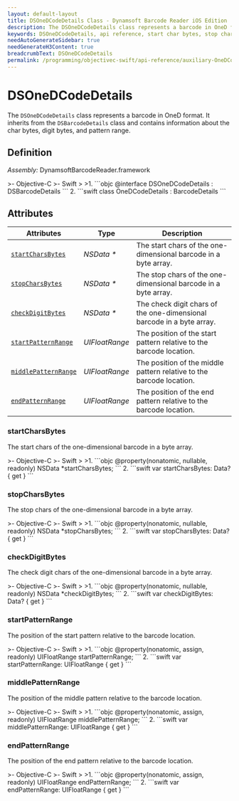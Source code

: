 ```yaml
---
layout: default-layout
title: DSOneDCodeDetails Class - Dynamsoft Barcode Reader iOS Edition
description: The DSOneDCodeDetails class represents a barcode in OneD format. It inherits from the DSBarcodeDetails class and contains information about the start & stop char bytes, check digit bytes, and pattern ranges of the barcode.
keywords: DSOneDCodeDetails, api reference, start char bytes, stop char bytes, pattern range, check digit
needAutoGenerateSidebar: true
needGenerateH3Content: true
breadcrumbText: DSOneDCodeDetails
permalink: /programming/objectivec-swift/api-reference/auxiliary-OneDCodeDetails.html
---
```


# DSOneDCodeDetails

The `DSOneDCodeDetails` class represents a barcode in OneD format. It inherits from the `DSBarcodeDetails` class and contains information about the char bytes, digit bytes, and pattern range.

## Definition

*Assembly:* DynamsoftBarcodeReader.framework

<div class="sample-code-prefix"></div>
>- Objective-C
>- Swift
>
>1. 
```objc
@interface DSOneDCodeDetails : DSBarcodeDetails
```
2. 
```swift
class OneDCodeDetails : BarcodeDetails
```

## Attributes

| Attributes | Type | Description |
| ---------- | ---- | ----------- |
| [`startCharsBytes`](#startcharsbytes) | *NSData \** | The start chars of the one-dimensional barcode in a byte array. |
| [`stopCharsBytes`](#stopcharsbytes) | *NSData \** | The stop chars of the one-dimensional barcode in a byte array. |
| [`checkDigitBytes`](#checkdigitbytes) | *NSData \** | The check digit chars of the one-dimensional barcode in a byte array. |
| [`startPatternRange`](#startpatternrange) | *UIFloatRange* | The position of the start pattern relative to the barcode location. |
| [`middlePatternRange`](#middlepatternrange) | *UIFloatRange* | The position of the middle pattern relative to the barcode location. |
| [`endPatternRange`](#endpatternrange) | *UIFloatRange* | The position of the end pattern relative to the barcode location. |

### startCharsBytes

The start chars of the one-dimensional barcode in a byte array.

<div class="sample-code-prefix"></div>
>- Objective-C
>- Swift
>
>1. 
```objc
@property(nonatomic, nullable, readonly) NSData *startCharsBytes;
```
2. 
```swift
var startCharsBytes: Data? { get }
```

### stopCharsBytes

The stop chars of the one-dimensional barcode in a byte array.

<div class="sample-code-prefix"></div>
>- Objective-C
>- Swift
>
>1. 
```objc
@property(nonatomic, nullable, readonly) NSData *stopCharsBytes;
```
2. 
```swift
var stopCharsBytes: Data? { get }
```

### checkDigitBytes

The check digit chars of the one-dimensional barcode in a byte array.

<div class="sample-code-prefix"></div>
>- Objective-C
>- Swift
>
>1. 
```objc
@property(nonatomic, nullable, readonly) NSData *checkDigitBytes;
```
2. 
```swift
var checkDigitBytes: Data? { get }
```

### startPatternRange

The position of the start pattern relative to the barcode location.

<div class="sample-code-prefix"></div>
>- Objective-C
>- Swift
>
>1. 
```objc
@property(nonatomic, assign, readonly) UIFloatRange startPatternRange;
```
2. 
```swift
var startPatternRange: UIFloatRange { get }
```

### middlePatternRange

The position of the middle pattern relative to the barcode location.

<div class="sample-code-prefix"></div>
>- Objective-C
>- Swift
>
>1. 
```objc
@property(nonatomic, assign, readonly) UIFloatRange middlePatternRange;
```
2. 
```swift
var middlePatternRange: UIFloatRange { get }
```

### endPatternRange

The position of the end pattern relative to the barcode location.

<div class="sample-code-prefix"></div>
>- Objective-C
>- Swift
>
>1. 
```objc
@property(nonatomic, assign, readonly) UIFloatRange endPatternRange;
```
2. 
```swift
var endPatternRange: UIFloatRange { get }
```
